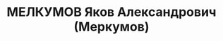 ---
title: МЕЛКУМОВ Яков Александрович (Меркумов)
description: "армянин\n Арестован в 1937\n Приговор: ВК ВС СССР, 10.1937 - ИТЛ (кат.2)\
  \ с конфискацией имущества.\n Источники: Сталинский список от 03.10.1937 (Аз.ССР,\
  \ Кат.2)"
---